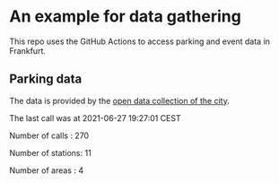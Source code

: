 # An example for data gathering

This repo uses the GitHub Actions to access parking and event data in Frankfurt.

## Parking data
The data is provided by the [open data collection of the city](https://www.offenedaten.frankfurt.de/).

The last call was at 2021-06-27 19:27:01 CEST

Number of calls   : 270

Number of stations:  11

Number of areas   :   4

